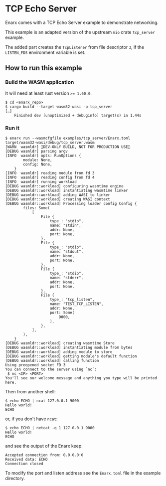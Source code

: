 # TCP Echo Server 

Enarx comes with a TCP Echo Server example to demonstrate networking.

This example is an adapted version of the upstream `mio` crate `tcp_server` example.

The added part creates the `TcpListener` from file descriptor `3`,
if the `LISTEN_FDS` environment variable is set.


## How to run this example

### Build the WASM application

It will need at least rust version `>= 1.60.0`.

```
$ cd <enarx_repo>
$ cargo build --target wasm32-wasi -p tcp_server
[…]
    Finished dev [unoptimized + debuginfo] target(s) in 1.44s
```

### Run it

```
$ enarx run --wasmcfgfile examples/tcp_server/Enarx.toml target/wasm32-wasi/debug/tcp_server.wasm 
[WARN  wasmldr] 🌭DEV-ONLY BUILD, NOT FOR PRODUCTION USE🌭
[DEBUG wasmldr] parsing argv
[INFO  wasmldr] opts: RunOptions {
        module: None,
        config: None,
    }
[INFO  wasmldr] reading module from fd 3
[INFO  wasmldr] reading config from fd 4
[INFO  wasmldr] running workload
[DEBUG wasmldr::workload] configuring wasmtime engine
[DEBUG wasmldr::workload] instantiating wasmtime linker
[DEBUG wasmldr::workload] adding WASI to linker
[DEBUG wasmldr::workload] creating WASI context
[DEBUG wasmldr::workload] Processing loader config Config {
        files: Some(
            [
                File {
                    type_: "stdio",
                    name: "stdin",
                    addr: None,
                    port: None,
                },
                File {
                    type_: "stdio",
                    name: "stdout",
                    addr: None,
                    port: None,
                },
                File {
                    type_: "stdio",
                    name: "stderr",
                    addr: None,
                    port: None,
                },
                File {
                    type_: "tcp_listen",
                    name: "TEST_TCP_LISTEN",
                    addr: None,
                    port: Some(
                        9000,
                    ),
                },
            ],
        ),
    }
[DEBUG wasmldr::workload] creating wasmtime Store
[DEBUG wasmldr::workload] instantiating module from bytes
[DEBUG wasmldr::workload] adding module to store
[DEBUG wasmldr::workload] getting module's default function
[DEBUG wasmldr::workload] calling function
Using preopened socket FD 3
You can connect to the server using `nc`:
 $ nc <IP> <PORT>
You'll see our welcome message and anything you type will be printed here.
```

Then from another shell:
```
$ echo ECHO | ncat 127.0.0.1 9000
Hello world!
ECHO
```

or, if you don't have `ncat`:
```
$ echo ECHO | netcat -q 1 127.0.0.1 9000
Hello world!
ECHO
```

and see the output of the Enarx keep:
```
Accepted connection from: 0.0.0.0:0
Received data: ECHO
Connection closed
```

To modify the port and listen address see the `Enarx.toml` file in the
example directory.